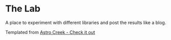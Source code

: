 # The Lab

A place to experiment with different libraries and post the results like a blog.

Templated from [Astro Creek - Check it out](https://github.com/robertguss/Astro-Theme-Creek)